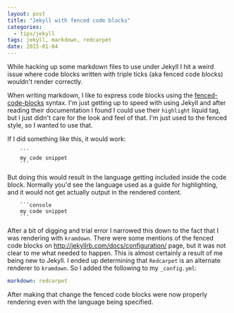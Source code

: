 ```yaml
---
layout: post
title: "Jekyll with fenced code blocks"
categories:
  - tips/jekyll
tags: jekyll, markdown, redcarpet
date: 2015-01-04
---
```


While hacking up some markdown files to use under Jekyll I hit a weird
issue where code blocks written with triple ticks (aka fenced code blocks)
wouldn't render correctly.

When writing markdown, I like to express code blocks using the
[fenced-code-blocks](https://help.github.com/articles/github-flavored-markdown/#fenced-code-blocks)
syntax. I'm just getting up to speed with using Jekyll and after reading their
documentation I found I could use their `highlight` liquid tag, but I just didn't
care for the look and feel of that. I'm just used to the fenced style, so I
wanted to use that.

If I did something like this, it would work:

```
    ```
    my code snippet
    ```
```
But doing this would result in the language getting included inside the code
block. Normally you'd see the language used as a guide for highlighting, and it
would not get actually output in the rendered content.

```
    ```console
    my code snippet
    ```
```

After a bit of digging and trial error I narrowed this down to the fact that
I was rendering with `kramdown`. There were some mentions of the fenced code
blocks on <http://jekyllrb.com/docs/configuration/> page, but it was not clear
to me what needed to happen. This is almost certainly a result of me being new
to Jekyll. I ended up determining that `Redcarpet` is an alternate renderer to
`kramdown`. So I added the following to my `_config.yml`:

```yaml
markdown: redcarpet
```

After making that change the fenced code blocks were now properly rendering
even with the language being specified.

